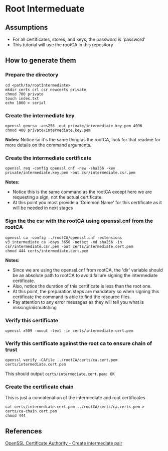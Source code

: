 # Root Intermeduate

## Assumptions
* For all certificates, stores, and keys, the password is 'password'
* This tutorial will use the rootCA in this repository

## How to generate them

### Prepare the directory
```
cd <path/to/rootIntermediate>
mkdir certs crl csr newcerts private
chmod 700 private
touch index.txt
echo 1000 > serial
```

### Create the intermediate key
```
openssl genrsa -aes256 -out private/intermediate.key.pem 4096
chmod 400 private/intermediate.key.pem 
```

**Notes:**
Notice so it's the same thing as the rootCA, look for that readme
for more details on the command arguments.

### Create the intermediate certificate
```
openssl req -config openssl.cnf -new -sha256 -key private/intermediate.key.pem -out csr/intermediate.csr.pem
```
**Notes:**
* Notice this is the same command as the rootCA except here we are requesting a sign, not the actual certificate.
* At this point you most provide a 'Common Name' for this certificate as it will be needed in next stages

### Sign the the csr with the rootCA using openssl.cnf from the rootCA
```
openssl ca -config ../rootCA/openssl.cnf -extensions v3_intermediate_ca -days 3650 -notext -md sha256 -in csr/intermediate.csr.pem -out certs/intermediate.cert.pem
chmod 444 certs/intermediate.cert.pem
```
**Notes:**
* Since we are using the openssl.cnf from rootCA, the 'dir' variable should be an absolute path to rootCA to avoid failure signing the intermediate certificate.
* Also, notice the duration of this certificate is less than the root one.
* At this point, the preparation steps are mandatory so when signing this certificate the command is able to find the resource files.
* Pay attention to any error messages as they will tell you what is missing/mismatching

### Verify this certificate
```
openssl x509 -noout -text -in certs/intermediate.cert.pem
```

### Verify this certificate against the root ca to ensure chain of trust
```
openssl verify -CAfile ../rootCA/certs/ca.cert.pem certs/intermediate.cert.pem
```
This should output ```certs/intermediate.cert.pem: OK```

### Create the certificate chain
This is just a concatenation of the intermediate and root certificates
```
cat certs/intermediate.cert.pem ../rootCA/certs/ca.certs.pem > certs/ca-chain.cert.pem
chmod 444
```

## References
[OpenSSL Certificate Authority - Create intermediate pair](https://jamielinux.com/docs/openssl-certificate-authority/create-the-intermediate-pair.html)
